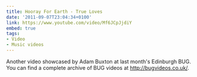 ```yaml
---
title: Hooray For Earth - True Loves
date: '2011-09-07T23:04:34+0100'
link: https://www.youtube.com/video/Mf6JCpJjdiY
embed: true
tags:
- Video
- Music videos
---
```

Another video showcased by Adam Buxton at last month's Edinburgh BUG. You can find a complete archive of BUG videos at <http://bugvideos.co.uk/>.
